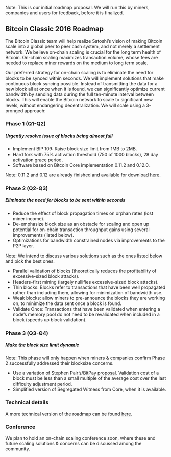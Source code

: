Note: This is our initial roadmap proposal. We will run this by miners, companies and users for feedback, before it is finalized.

## Bitcoin Classic 2016 Roadmap

The Bitcoin Classic team will help realize Satoshi’s vision of making Bitcoin scale into a global peer to peer cash system, and not merely a settlement network. We believe on-chain scaling is crucial for the long term health of Bitcoin. On-chain scaling maximizes transaction volume, whose fees are needed to replace miner rewards on the medium to long term scale.

Our preferred strategy for on-chain scaling is to eliminate the need for blocks to be synced within seconds. We will implement solutions that make continuous block syncing possible. Instead of transmitting the data for a new block all at once when it is found, we can significantly optimize current bandwidth by sending data during the full ten-minute interval between blocks.
This will enable the Bitcoin network to scale to significant new levels, without endangering decentralization.  We will scale using a 3-pronged approach:


### Phase 1 (Q1-Q2) 
##### Urgently resolve issue of blocks being almost full

* Implement BIP 109: Raise block size limit from 1MB to 2MB.
* Hard fork with 75% activation threshold (750 of 1000 blocks), 28 day activation grace period.
* Software based on Bitcoin Core implementation 0.11.2 and 0.12.0.

Note: 0.11.2 and 0.12 are already finished and available for download [here](https://bitcoinclassic.com/).

### Phase 2 (Q2-Q3)
##### Eliminate the need for blocks to be sent within seconds

* Reduce the effect of block propagation times on orphan rates (lost miner income).
* De-emphasize block size as an obstacle for scaling and open up potential for on-chain transaction throughput gains using several improvements (listed below).
* Optimizations for bandwidth constrained nodes via improvements to the P2P layer.

Note: We intend to discuss various solutions such as the ones listed below and pick the best ones.

* Parallel validation of blocks (theoretically reduces the profitability of excessive-sized block attacks).
* Headers-first mining (largely nullifies excessive-sized block attacks).
* Thin blocks: Blocks refer to transactions that have been well propagated rather than including them, allowing for minimization of bandwidth use.
* Weak blocks: allow miners to pre-announce the blocks they are working on, to minimize the data sent once a block is found.
* Validate Once: Transactions that have been validated when entering a node’s memory pool do not need to be revalidated when included in a block (speeds up block validation).

### Phase 3 (Q3-Q4)
##### Make the block size limit dynamic

Note: This phase will only happen when miners & companies confirm Phase 2 successfully addressed their blocksize concerns.

* Use a variation of Stephen Pair’s/BitPay [proposal](https://medium.com/@spair/a-simple-adaptive-block-size-limit-748f7cbcfb75#.2r47u4jfc). Validation cost of a block must be less than a small multiple of the average cost over the last difficulty adjustment period.
* Simplified version of Segregated Witness from Core, when it is available.


### Technical details

A more technical version of the roadmap can be found [here](https://github.com/bitcoinclassic/documentation/blob/master/roadmap/technical2016.md).


### Conference
We plan to hold an on-chain scaling conference soon, where these and future scaling solutions & concerns can be discussed among the community.
